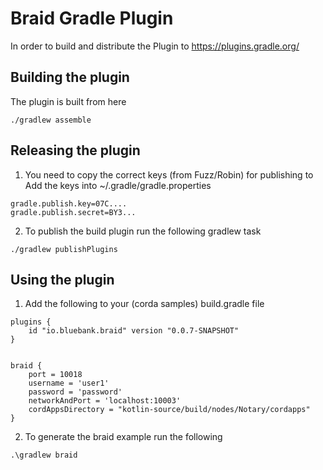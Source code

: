 
# Braid Gradle Plugin

In order to build and distribute the Plugin to https://plugins.gradle.org/

## Building the plugin
The plugin is built from here
```
./gradlew assemble
```

## Releasing the plugin
1. You need to copy the correct keys (from Fuzz/Robin) for publishing to
Add the keys into ~/.gradle/gradle.properties

```
gradle.publish.key=07C....
gradle.publish.secret=BY3...
```

2. To publish the build plugin run the following gradlew task
```
./gradlew publishPlugins
```


## Using the plugin
1. Add the following to your (corda samples) build.gradle file
```
plugins {
    id "io.bluebank.braid" version "0.0.7-SNAPSHOT"
}


braid {
    port = 10018
    username = 'user1'
    password = 'password'
    networkAndPort = 'localhost:10003'
    cordAppsDirectory = "kotlin-source/build/nodes/Notary/cordapps"
}

```

2. To generate the braid example run the following
```
.\gradlew braid
```